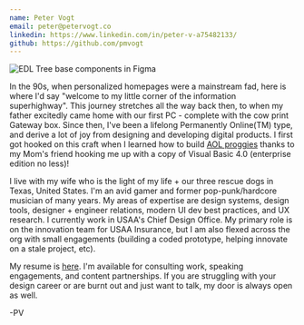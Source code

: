 ```yaml
---
name: Peter Vogt
email: peter@petervogt.co
linkedin: https://www.linkedin.com/in/peter-v-a75482133/
github: https://github.com/pmvogt
---
```


<Image
  src="https://res.cloudinary.com/dyc1seeg9/image/upload/v1659947896/work/yo_opiprj.png"
  className="rounded-full"
  alt="EDL Tree base components in Figma"
  width={164}
  height={164}
  preview
  mdx
/>

In the 90s, when personalized homepages were a mainstream fad, here is where I'd say "welcome to my little corner of the information superhighway". This journey stretches all the way back then, to when my father excitedly came home with our first PC - complete with the cow print Gateway box. Since then, I've been a lifelong Permanently Online(TM) type, and derive a lot of joy from designing and developing digital products. I first got hooked on this craft when I learned how to build [AOL proggies](https://charlesleifer.com/blog/a-stroll-down-memory-lane-scripting-aol/) thanks to my Mom's friend hooking me up with a copy of Visual Basic 4.0 (enterprise edition no less)!

I live with my wife who is the light of my life + our three rescue dogs in Texas, United States. I'm an avid gamer and former pop-punk/hardcore musician of many years. My areas of expertise are design systems, design tools, designer + engineer relations, modern UI dev best practices, and UX research. I currently work in USAA's Chief Design Office. My primary role is on the innovation team for USAA Insurance, but I am also flexed across the org with small engagements (building a coded prototype, helping innovate on a stale project, etc).

My resume is <a href="#">here</a>. I'm available for consulting work, speaking engagements, and content partnerships. If you are struggling with your design career or are burnt out and just want to talk, my door is always open as well.

-PV
